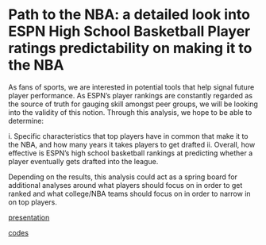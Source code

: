 # Path to the NBA: a detailed look into ESPN High School Basketball Player ratings predictability on making it to the NBA

As fans of sports, we are interested in potential tools that help signal future player performance. As ESPN’s player rankings are constantly regarded as the source of truth for gauging skill amongst peer groups, we will be looking into the validity of this notion. Through this analysis, we hope to be able to determine:

i. Specific characteristics that top players have in common that make it to the NBA, and how many years it takes players to get drafted 
ii. Overall, how effective is ESPN’s high school basketball rankings at predicting whether a player eventually gets drafted into the league. 

Depending on the results, this analysis could act as a spring board for additional analyses around what players should focus on in order to get ranked and what college/NBA teams should focus on in order to narrow in on top players.

[presentation](https://github.com/dianeMADS/milestone1/blob/main/ESPN-to-NBA%20vFinal-1.pdf)

[codes](https://github.com/dianeMADS/milestone1)
